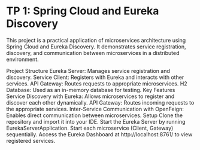 # TP 1: Spring Cloud and Eureka Discovery
This project is a practical application of microservices architecture using Spring Cloud and Eureka Discovery. It demonstrates service registration, discovery, and communication between microservices in a distributed environment.

Project Structure
Eureka Server: Manages service registration and discovery.
Service Client: Registers with Eureka and interacts with other services.
API Gateway: Routes requests to appropriate microservices.
H2 Database: Used as an in-memory database for testing.
Key Features
Service Discovery with Eureka: Allows microservices to register and discover each other dynamically.
API Gateway: Routes incoming requests to the appropriate services.
Inter-Service Communication with OpenFeign: Enables direct communication between microservices.
Setup
Clone the repository and import it into your IDE.
Start the Eureka Server by running EurekaServerApplication.
Start each microservice (Client, Gateway) sequentially.
Access the Eureka Dashboard at http://localhost:8761/ to view registered services.
